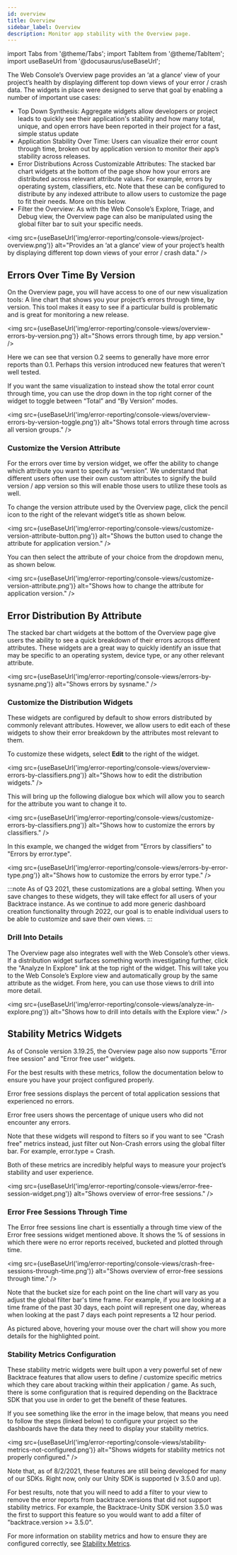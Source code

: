 ```yaml
---
id: overview
title: Overview
sidebar_label: Overview
description: Monitor app stability with the Overview page.
---
```


import Tabs from '@theme/Tabs';
import TabItem from '@theme/TabItem';
import useBaseUrl from '@docusaurus/useBaseUrl';


The Web Console’s Overview page provides an ‘at a glance’ view of your project’s health by displaying different top down views of your error / crash data. The widgets in place were designed to serve that goal by enabling a number of important use cases:

- Top Down Synthesis: Aggregate widgets allow developers or project leads to quickly see their application's stability and how many total, unique, and open errors have been reported in their project for a fast, simple status update
- Application Stability Over Time: Users can visualize their error count through time, broken out by application version to monitor their app’s stability across releases.
- Error Distributions Across Customizable Attributes: The stacked bar chart widgets at the bottom of the page show how your errors are distributed across relevant attribute values. For example, errors by operating system, classifiers, etc. Note that these can be configured to distribute by any indexed attribute to allow users to customize the page to fit their needs. More on this below.
- Filter the Overview: As with the Web Console’s Explore, Triage, and Debug view, the Overview page can also be manipulated using the global filter bar to suit your specific needs.

<img src={useBaseUrl('img/error-reporting/console-views/project-overview.png')} alt="Provides an ‘at a glance’ view of your project’s health by displaying different top down views of your error / crash data." />

## Errors Over Time By Version

On the Overview page, you will have access to one of our new visualization tools: A line chart that shows you your project’s errors through time, by version. This tool makes it easy to see if a particular build is problematic and is great for monitoring a new release.

<img src={useBaseUrl('img/error-reporting/console-views/overview-errors-by-version.png')} alt="Shows errors through time, by app version." />

Here we can see that version 0.2 seems to generally have more error reports than 0.1. Perhaps this version introduced new features that weren't well tested.

If you want the same visualization to instead show the total error count through time, you can use the drop down in the top right corner of the widget to toggle between “Total” and “By Version” modes.

<img src={useBaseUrl('img/error-reporting/console-views/overview-errors-by-version-toggle.png')} alt="Shows total errors through time across all version groups." />

### Customize the Version Attribute

For the errors over time by version widget, we offer the ability to change which attribute you want to specify as “version”. We understand that different users often use their own custom attributes to signify the build version / app version so this will enable those users to utilize these tools as well.

To change the version attribute used by the Overview page, click the pencil icon to the right of the relevant widget’s title as shown below.

<img src={useBaseUrl('img/error-reporting/console-views/customize-version-attribute-button.png')} alt="Shows the button used to change the attribute for application version." />

You can then select the attribute of your choice from the dropdown menu, as shown below.

<img src={useBaseUrl('img/error-reporting/console-views/customize-version-attribute.png')} alt="Shows how to change the attribute for application version." />

## Error Distribution By Attribute

The stacked bar chart widgets at the bottom of the Overview page give users the ability to see a quick breakdown of their errors across different attributes. These widgets are a great way to quickly identify an issue that may be specific to an operating system, device type, or any other relevant attribute.

<img src={useBaseUrl('img/error-reporting/console-views/errors-by-sysname.png')} alt="Shows errors by sysname." />

### Customize the Distribution Widgets

These widgets are configured by default to show errors distributed by commonly relevant attributes. However, we allow users to edit each of these widgets to show their error breakdown by the attributes most relevant to them.

To customize these widgets, select **Edit** to the right of the widget.

<img src={useBaseUrl('img/error-reporting/console-views/overview-errors-by-classifiers.png')} alt="Shows how to edit the distribution widgets." />

This will bring up the following dialogue box which will allow you to search for the attribute you want to change it to.

<img src={useBaseUrl('img/error-reporting/console-views/customize-errors-by-classifiers.png')} alt="Shows how to customize the errors by classifiers." />

In this example, we changed the widget from "Errors by classifiers" to "Errors by error.type".

<img src={useBaseUrl('img/error-reporting/console-views/errors-by-error-type.png')} alt="Shows how to customize the errors by error type." />

:::note
As of Q3 2021, these customizations are a global setting. When you save changes to these widgets, they will take effect for all users of your Backtrace instance. As we continue to add more generic dashboard creation functionality through 2022, our goal is to enable individual users to be able to customize and save their own views.
:::

### Drill Into Details

The Overview page also integrates well with the Web Console’s other views. If a distribution widget surfaces something worth investigating further, click the "Analyze In Explore" link at the top right of the widget. This will take you to the Web Console’s Explore view and automatically group by the same attribute as the widget. From here, you can use those views to drill into more detail.

<img src={useBaseUrl('img/error-reporting/console-views/analyze-in-explore.png')} alt="Shows how to drill into details with the Explore view." />

## Stability Metrics Widgets

As of Console version 3.19.25, the Overview page also now supports "Error free session" and "Error free user" widgets.

For the best results with these metrics, follow the documentation below to ensure you have your project configured properly.

Error free sessions displays the percent of total application sessions that experienced no errors.

Error free users shows the percentage of unique users who did not encounter any errors.

Note that these widgets will respond to filters so if you want to see "Crash free" metrics instead, just filter out Non-Crash errors using the global filter bar. For example, error.type = Crash.

Both of these metrics are incredibly helpful ways to measure your project’s stability and user experience.

<img src={useBaseUrl('img/error-reporting/console-views/error-free-session-widget.png')} alt="Shows overview of error-free sessions." />

### Error Free Sessions Through Time

The Error free sessions line chart is essentially a through time view of the Error free sessions widget mentioned above. It shows the % of sessions in which there were no error reports received, bucketed and plotted through time.

<img src={useBaseUrl('img/error-reporting/console-views/crash-free-sessions-through-time.png')} alt="Shows overview of error-free sessions through time." />

Note that the bucket size for each point on the line chart will vary as you adjust the global filter bar's time frame. For example, if you are looking at a time frame of the past 30 days, each point will represent one day, whereas when looking at the past 7 days each point represents a 12 hour period.

As pictured above, hovering your mouse over the chart will show you more details for the highlighted point.

### Stability Metrics Configuration

These stability metric widgets were built upon a very powerful set of new Backtrace features that allow users to define / customize specific metrics which they care about tracking within their application / game. As such, there is some configuration that is required depending on the Backtrace SDK that you use in order to get the benefit of these features.

If you see something like the error in the image below, that means you need to follow the steps (linked below) to configure your project so the dashboards have the data they need to display your stability metrics.

<img src={useBaseUrl('img/error-reporting/console-views/stability-metrics-not-configured.png')} alt="Shows widgets for stability metrics not properly configured." />

Note that, as of 8/2/2021, these features are still being developed for many of our SDKs. Right now, only our Unity SDK is supported (v 3.5.0 and up).

For best results, note that you will need to add a filter to your view to remove the error reports from backtrace.versions that did not support stability metrics. For example, the Backtrace-Unity SDK version 3.5.0 was the first to support this feature so you would want to add a filter of "backtrace.version >= 3.5.0".

For more information on stability metrics and how to ensure they are configured correctly, see [Stability Metrics](https://support.backtrace.io/hc/en-us/articles/4405716135060-Stability-Metrics).
